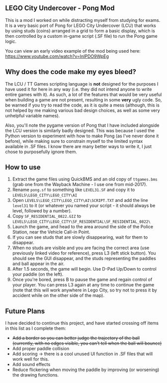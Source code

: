 ## LEGO City Undercover - Pong Mod
This is a mod I worked on while distracting myself from studying for exams. It is a very basic port of Pong for LEGO City Undercover (LCU) that works by using studs (coins) arranged in a grid to form a basic display, which is then controlled by a custom in-game script (.SF file) to run the Pong game logic.

You can view an early video example of the mod being used here: https://www.youtube.com/watch?v=InIPDO9WpEg

## Why does the code make my eyes bleed?
The LCU / TT Games scripting language is **not** designed for the purposes I have used it for here in any way (i.e. they did not intend anyone to write entire games with it). As such, a lot of the features that would be very useful when building a game are not present, resulting in some **very** ugly code. So, be warned if you try to read the code, as it is quite a mess (although, this is not helped by me making various bad design choices, as well as some very unhelpful variable names).

Also, you'll note the pygame version of Pong that I have included alongside the LCU version is similarly badly designed. This was because I used the Python version to experiment with how to make Pong (as I've never done it before), while making sure to constrain myself to the limited syntax available in .SF files. I know there are many better ways to write it, I just chose to purposefully ignore them.

## How to use

 1. Extract the game files using QuickBMS and an old copy of `ttgames.bms` (grab one from the Wayback Machine - I use one from mid-2017).
 2. Rename `pong.sf` to something like `LEVEL31.SF` and copy it to `LEVELS\LEGO_CITY\LEGO_CITY\AI`
 3. Open  `LEVELS\LEGO_CITY\LEGO_CITY\AI\SCRIPT.TXT` and add the line `level31` to it (or whatever you named your script - it should always be level, followed by a number).
 4. Copy `SF_RESIDENTIAL_0822.GIZ` to `LEVELS\LEGO_CITY\LEGO_CITY\SF_RESIDENTIAL\SF_RESIDENTIAL_0822\`
 5. Launch the game, and head to the area around the side of the Police Station, near the Vehicle Call-in Point.
 6. If you can see studs that are slowly disappearing, wait for them to disappear.
 7. When no studs are visible and you are facing the correct area (use previously linked video for reference), press L3 (left stick button). You should see the GUI disappear, and the studs representing the paddles and ball appear in the air.
 8. After 1.5 seconds, the game will begin. Use D-Pad Up/Down to control your paddle (on the left).
 9. Once you're bored, press B to pause the game and regain control of your player. You can press L3 again at any time to continue the game (note that this will work anywhere in Lego City, so try not to press it by accident while on the other side of the map).

## Future Plans
I have decided to continue this project, and have started crossing off items in this list as I complete them:

 - ~~Add a border so you can better judge the trajectory of the ball (currently, with no edges visible, you can't tell when the ball will bounce)~~
 - Add proper paddle collision
 - Add scoring -> there is a cool unused UI function in .SF files that will work well for this.
 - Add sound effects
 - Reduce flickering when moving the paddle by improving (or worsening) the drawing functions.
